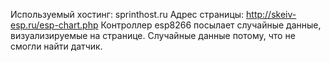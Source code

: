 Используемый хостинг: sprinthost.ru
Адрес страницы: http://skeiv-esp.ru/esp-chart.php
Контроллер esp8266 посылает случайные данные, визуализируемые на странице. Случайные данные потому, что не смогли найти датчик.
